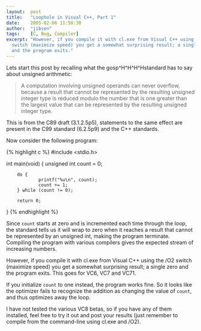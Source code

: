 ```yaml
---
layout:  post
title:   "Loophole in Visual C++, Part 1"
date:    2005-02-06 11:58:30
author:  "jibsen"
tags:    [C, Bug, Compiler]
excerpt: "However, if you compile it with cl.exe from Visual C++ using the /O2
  switch (maximize speed) you get a somewhat surprising result; a single zero
  and the program exits."
---
```

Lets start this post by recalling what the gosp^H^H^H^Hstandard has to say
about unsigned arithmetic:

> A computation involving unsigned operands can never overflow, because a
> result that cannot be represented by the resulting unsigned integer type is
> reduced modulo the number that is one greater than the largest value that
> can be represented by the resulting unsigned integer type.

This is from the C89 draft (3.1.2.5p5), statements to the same effect are
present in the C99 standard (6.2.5p9) and the C++ standards.

Now consider the following program:

{% highlight c %}
#include <stdio.h>

int main(void)
{
        unsigned int count = 0;

        do {
                printf("%u\n", count);
                count += 1;
        } while (count != 0);

        return 0;
}
{% endhighlight %}

Since `count` starts at zero and is incremented each time through the loop,
the standard tells us it will wrap to zero when it reaches a result that
cannot be represented by an unsigned int, making the program terminate.
Compiling the program with various compilers gives the expected stream of
increasing numbers.

However, if you compile it with cl.exe from Visual C++ using the /O2 switch
(maximize speed) you get a somewhat surprising result; a single zero and the
program exits. This goes for VC6, VC7 and VC71.

If you initialize `count` to one instead, the program works fine. So it looks
like the optimizer fails to recognize the addition as changing the value of
`count`, and thus optimizes away the loop.

I have not tested the various VC8 betas, so if you have any of them installed,
feel free to try it out and post your results (just remember to compile from
the command-line using cl.exe and /O2).
